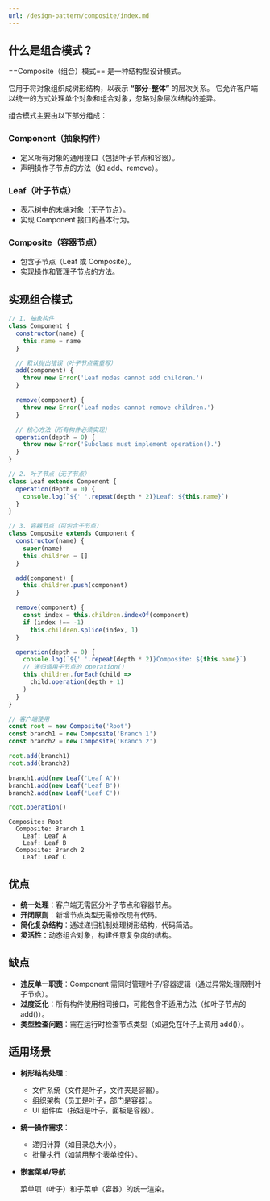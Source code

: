 ```yaml
---
url: /design-pattern/composite/index.md
---
```

## 什么是组合模式？

\==Composite（组合）模式== 是一种结构型设计模式。

它用于将对象组织成树形结构，以表示 **“部分-整体”** 的层次关系。
它允许客户端以统一的方式处理单个对象和组合对象，忽略对象层次结构的差异。

组合模式主要由以下部分组成：

### Component（抽象构件）

* 定义所有对象的通用接口（包括叶子节点和容器）。
* 声明操作子节点的方法（如 add、remove）。

### Leaf（叶子节点）

* 表示树中的末端对象（无子节点）。
* 实现 Component 接口的基本行为。

### Composite（容器节点）

* 包含子节点（Leaf 或 Composite）。
* 实现操作和管理子节点的方法。

## 实现组合模式

```js
// 1. 抽象构件
class Component {
  constructor(name) {
    this.name = name
  }

  // 默认抛出错误（叶子节点需重写）
  add(component) {
    throw new Error('Leaf nodes cannot add children.')
  }

  remove(component) {
    throw new Error('Leaf nodes cannot remove children.')
  }

  // 核心方法（所有构件必须实现）
  operation(depth = 0) {
    throw new Error('Subclass must implement operation().')
  }
}

// 2. 叶子节点（无子节点）
class Leaf extends Component {
  operation(depth = 0) {
    console.log(`${' '.repeat(depth * 2)}Leaf: ${this.name}`)
  }
}

// 3. 容器节点（可包含子节点）
class Composite extends Component {
  constructor(name) {
    super(name)
    this.children = []
  }

  add(component) {
    this.children.push(component)
  }

  remove(component) {
    const index = this.children.indexOf(component)
    if (index !== -1)
      this.children.splice(index, 1)
  }

  operation(depth = 0) {
    console.log(`${' '.repeat(depth * 2)}Composite: ${this.name}`)
    // 递归调用子节点的 operation()
    this.children.forEach(child =>
      child.operation(depth + 1)
    )
  }
}

// 客户端使用
const root = new Composite('Root')
const branch1 = new Composite('Branch 1')
const branch2 = new Composite('Branch 2')

root.add(branch1)
root.add(branch2)

branch1.add(new Leaf('Leaf A'))
branch1.add(new Leaf('Leaf B'))
branch2.add(new Leaf('Leaf C'))

root.operation()
```

```console
Composite: Root
  Composite: Branch 1
    Leaf: Leaf A
    Leaf: Leaf B
  Composite: Branch 2
    Leaf: Leaf C
```

## 优点

* **统一处理**：客户端无需区分叶子节点和容器节点。
* **开闭原则**：新增节点类型无需修改现有代码。
* **简化复杂结构**：通过递归机制处理树形结构，代码简洁。
* **灵活性**：动态组合对象，构建任意复杂度的结构。

## 缺点

* **违反单一职责**：Component 需同时管理叶子/容器逻辑（通过异常处理限制叶子节点）。
* **过度泛化**：所有构件使用相同接口，可能包含不适用方法（如叶子节点的 add()）。
* **类型检查问题**：需在运行时检查节点类型（如避免在叶子上调用 add()）。

## 适用场景

* **树形结构处理**：

  * 文件系统（文件是叶子，文件夹是容器）。
  * 组织架构（员工是叶子，部门是容器）。
  * UI 组件库（按钮是叶子，面板是容器）。

* **统一操作需求**：

  * 递归计算（如目录总大小）。
  * 批量执行（如禁用整个表单控件）。

* **嵌套菜单/导航**：

  菜单项（叶子）和子菜单（容器）的统一渲染。
